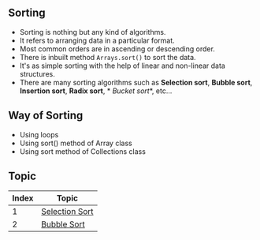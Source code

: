 ## Sorting

- Sorting is nothing but any kind of algorithms.
- It refers to arranging data in a particular format.
- Most common orders are in ascending or descending order.
- There is inbuilt method `Arrays.sort()` to sort the data.
- It's as simple sorting with the help of linear and non-linear data structures.
- There are many sorting algorithms such as **Selection sort**, **Bubble sort**, **Insertion sort**, **Radix sort**, *
  *Bucket sort**, etc...

## Way of Sorting

- Using loops
- Using sort() method of Array class
- Using sort method of Collections class

## Topic

<table>
    <thead>
        <th>Index</th>
        <th>Topic</th>
    </thead>
    <tbody>
        <tr>
            <td>1</td>
            <td><a href="SelectionSort.java">Selection Sort</a></td>
        </tr>
        <tr>
            <td>2</td>
            <td><a href="BubbleSort.java">Bubble Sort</a></td>
        </tr>
    </tbody>
</table>
